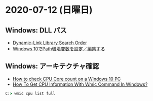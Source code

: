 # 2020-07-12 (日曜日)

## Windows: DLL パス

- [Dynamic-Link Library Search Order](https://docs.microsoft.com/en-us/windows/win32/dlls/dynamic-link-library-search-order)
- [Windows 10でPath環境変数を設定／編集する](https://www.atmarkit.co.jp/ait/articles/1805/11/news035.html)


## Windows: アーキテクチャ確認

- [How to check CPU Core count on a Windows 10 PC](https://www.addictivetips.com/windows-tips/check-cpu-core-count-windows-10/)
- [How To Get CPU Information With Wmic Command In Windows?](https://www.poftut.com/how-to-get-cpu-information-with-wmic-command-in-windows/)

~~~cmd
C:> wmic cpu list full
~~~
